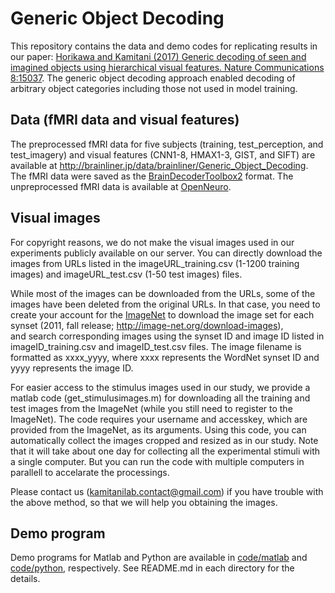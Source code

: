 # Generic Object Decoding

This repository contains the data and demo codes for replicating results in our paper: [Horikawa and Kamitani (2017) Generic decoding of seen and imagined objects using hierarchical visual features. Nature Communications 8:15037](https://www.nature.com/articles/ncomms15037).
The generic object decoding approach enabled decoding of arbitrary object categories including those not used in model training.

## Data (fMRI data and visual features)

The preprocessed fMRI data for five subjects (training, test_perception, and test_imagery) and visual features (CNN1-8, HMAX1-3, GIST, and SIFT) are available at <http://brainliner.jp/data/brainliner/Generic_Object_Decoding>.
The fMRI data were saved as the [BrainDecoderToolbox2](https://github.com/KamitaniLab/BrainDecoderToolbox2) format.
The unpreprocessed fMRI data is available at [OpenNeuro](https://openneuro.org/datasets/ds001246).

## Visual images

For copyright reasons, we do not make the visual images used in our experiments publicly available on our server. You can directly download the images from URLs listed in the imageURL_training.csv (1-1200 training images)  and imageURL_test.csv (1-50 test images) files.

While most of the images can be downloaded from the URLs, some of the images have been deleted from the original URLs. In that case, you need to create your account for the [ImageNet](http://image-net.org/index) to download the image set for each synset (2011, fall release; <http://image-net.org/download-images>), and search corresponding images using the synset ID and image ID listed in imageID_training.csv and imageID_test.csv files. The image filename is formatted as xxxx_yyyy, where xxxx represents the WordNet synset ID and yyyy represents the image ID.

For easier access to the stimulus images used in our study, we provide a matlab code (get_stimulusimages.m) for downloading all the training and test images from the ImageNet (while you still need to register to the ImageNet). The code requires your username and accesskey, which are provided from the ImageNet, as its arguments. Using this code, you can automatically collect the images cropped and resized as in our study. Note that it will take about one day for collecting all the experimental stimuli with a single computer. But you can run the code with multiple computers in parallell to accelarate the processings.

Please contact us (kamitanilab.contact@gmail.com) if you have trouble with the above method, so that we will help you obtaining the images. 

## Demo program

Demo programs for Matlab and Python are available in [code/matlab](code/matlab/) and [code/python](code/python), respectively.
See README.md in each directory for the details.
